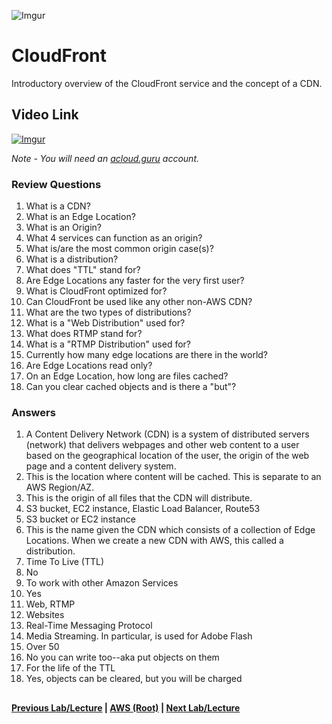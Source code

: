 ![Imgur](https://i.imgur.com/VcdZTNZ.png)


CloudFront
======

Introductory overview of the CloudFront service and the concept of a CDN.


## Video Link

[![Imgur](https://i.imgur.com/ilIqZeq.png)](https://acloud.guru/course/aws-certified-solutions-architect-associate/learn/storage/cloudfront-overview/watch)

*Note - You will need an [acloud.guru](acloud.guru) account.*


### Review Questions

1.  What is a CDN?
2.  What is an Edge Location?
3.  What is an Origin? 
4.  What 4 services can function as an origin?
5.  What is/are the most common origin case(s)?
6.  What is a distribution?
7.  What does "TTL" stand for?
8.  Are Edge Locations any faster for the very first user?
9.  What is CloudFront optimized for?
10. Can CloudFront be used like any other non-AWS CDN?
11. What are the two types of distributions?
12. What is a "Web Distribution" used for?
13. What does RTMP stand for?
14. What is a "RTMP Distribution" used for?
15. Currently how many edge locations are there in the world?
16. Are Edge Locations read only?
17. On an Edge Location, how long are files cached?
18. Can you clear cached objects and is there a "but"?


### Answers

1.  A Content Delivery Network (CDN) is a system of distributed servers (network) that delivers webpages and other web
    content to a user based on the geographical location of the user, the origin of the web page and a content delivery 
    system.
2.  This is the location where content will be cached. This is separate to an AWS Region/AZ.
3.  This is the origin of all files that the CDN will distribute. 
4.  S3 bucket, EC2 instance, Elastic Load Balancer, Route53
5.  S3 bucket or EC2 instance
6.  This is the name given the CDN which consists of a collection of Edge Locations. When we create 
    a new CDN with AWS, this called a distribution.
7.  Time To Live (TTL)
8.  No
9.  To work with other Amazon Services
10. Yes
11. Web, RTMP
12. Websites
13. Real-Time Messaging Protocol
14. Media Streaming. In particular, is used for Adobe Flash
15. Over 50
16. No you can write too--aka put objects on them
17. For the life of the TTL
18. Yes, objects can be cleared, but you will be charged


##

**[Previous Lab/Lecture](../s3/s3-lifecycle.md) | [AWS (Root)](../readme.adoc) | [Next Lab/Lecture](cloudfront-create-a-cdn.md)** 
    
